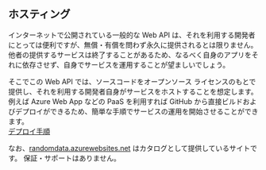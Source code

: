 ## ホスティング

インターネットで公開されている一般的な Web API は、それを利用する開発者にとっては便利ですが、無償・有償を問わず永久に提供されるとは限りません。
他者の提供するサービスは終了することがあるため、なるべく自身のアプリをそれに依存させず、自身でサービスを運用することが望ましいでしょう。

そこでこの Web API では、ソースコードをオープンソース ライセンスのもとで提供し、それを利用する開発者自身がサービスをホストすることを想定します。
例えば Azure Web App などの PaaS を利用すれば GitHub から直接ビルドおよびデプロイができるため、簡単な手順でサービスの運用を開始させることができます。  
[デプロイ手順](Deployment.md)

なお、[randomdata.azurewebsites.net](https://randomdata.azurewebsites.net/) はカタログとして提供しているサイトです。
保証・サポートはありません。
